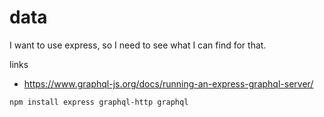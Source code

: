 # data

I want to use express, so I need to see what I can find for that.

links 
- https://www.graphql-js.org/docs/running-an-express-graphql-server/

```
npm install express graphql-http graphql
```

